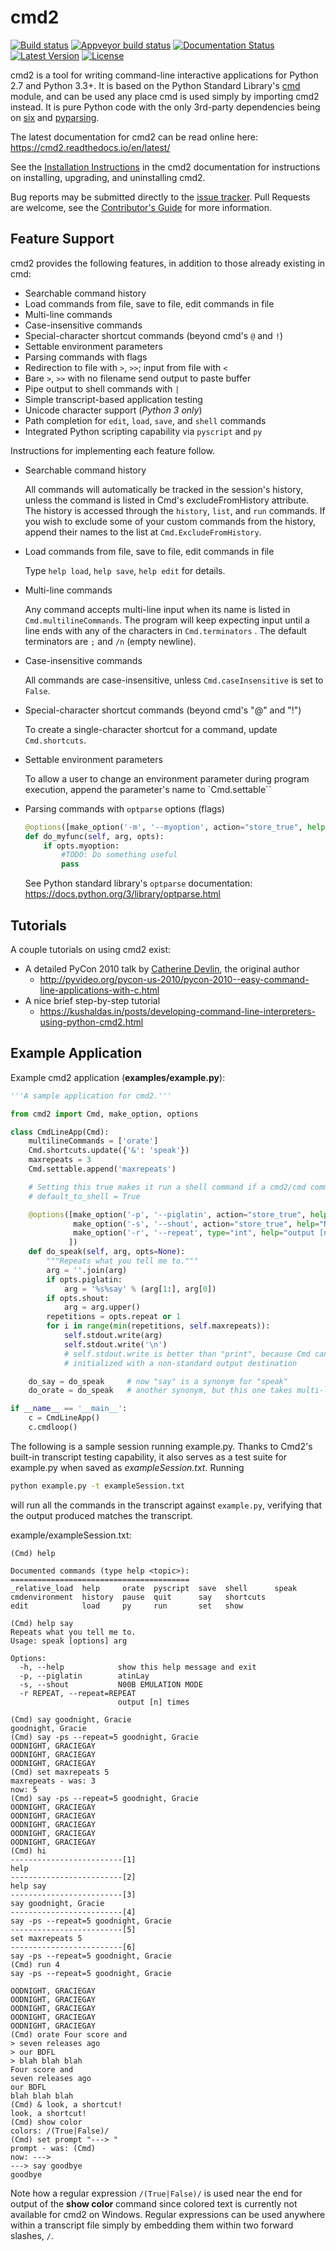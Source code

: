 cmd2
====
[![Build status](https://secure.travis-ci.org/python-cmd2/cmd2.png?branch=master)](https://travis-ci.org/python-cmd2/cmd2)
[![Appveyor build status](https://ci.appveyor.com/api/projects/status/github/python-cmd2/cmd2?branch=master)](https://ci.appveyor.com/project/FedericoCeratto/cmd2)
[![Documentation Status](https://readthedocs.org/projects/cmd2/badge/?version=latest)](http://cmd2.readthedocs.io/en/latest/?badge=latest)
[![Latest Version](https://img.shields.io/pypi/v/cmd2.svg)](https://pypi.python.org/pypi/cmd2/)
[![License](https://img.shields.io/pypi/l/cmd2.svg)](https://pypi.python.org/pypi/cmd2/)

cmd2 is a tool for writing command-line interactive applications for Python 2.7 and Python 3.3+.  It is based on the
Python Standard Library's [cmd](https://docs.python.org/3/library/cmd.html) module, and can be used any place cmd is used simply by importing cmd2 instead.  It is
pure Python code with the only 3rd-party dependencies being on [six](https://pypi.python.org/pypi/six) and [pyparsing](http://pyparsing.wikispaces.com).

The latest documentation for cmd2 can be read online here: https://cmd2.readthedocs.io/en/latest/

See the [Installation Instructions](https://cmd2.readthedocs.io/en/latest/install.html) in the cmd2 documentation for instructions on installing, upgrading, and
uninstalling cmd2.

Bug reports may be submitted directly to the [issue tracker](https://github.com/python-cmd2/cmd2/issues).  Pull Requests are welcome, see the
[Contributor's Guide](https://github.com/python-cmd2/cmd2/blob/master/CONTRIBUTING.md) for more information.

Feature Support
---------------

cmd2 provides the following features, in addition to those already existing in cmd:

- Searchable command history
- Load commands from file, save to file, edit commands in file
- Multi-line commands
- Case-insensitive commands
- Special-character shortcut commands (beyond cmd's `@` and `!`)
- Settable environment parameters
- Parsing commands with flags
- Redirection to file with `>`, `>>`; input from file with `<`
- Bare `>`, `>>` with no filename send output to paste buffer
- Pipe output to shell commands with `|`
- Simple transcript-based application testing
- Unicode character support (*Python 3 only*)
- Path completion for ``edit``, ``load``, ``save``, and ``shell`` commands
- Integrated Python scripting capability via ``pyscript`` and ``py``

Instructions for implementing each feature follow.

- Searchable command history

    All commands will automatically be tracked in the session's history, unless the command is listed in Cmd's excludeFromHistory attribute.
    The history is accessed through the `history`, `list`, and `run` commands.
    If you wish to exclude some of your custom commands from the history, append their names
    to the list at `Cmd.ExcludeFromHistory`.

- Load commands from file, save to file, edit commands in file

    Type `help load`, `help save`, `help edit` for details.

- Multi-line commands

    Any command accepts multi-line input when its name is listed in `Cmd.multilineCommands`.
    The program will keep expecting input until a line ends with any of the characters
    in `Cmd.terminators` .  The default terminators are `;` and `/n` (empty newline).

- Case-insensitive commands

    All commands are case-insensitive, unless ``Cmd.caseInsensitive`` is set to ``False``.

- Special-character shortcut commands (beyond cmd's "@" and "!")

    To create a single-character shortcut for a command, update `Cmd.shortcuts`.

- Settable environment parameters

    To allow a user to change an environment parameter during program execution,
    append the parameter's name to `Cmd.settable``

- Parsing commands with `optparse` options (flags)

    ```python
    @options([make_option('-m', '--myoption', action="store_true", help="all about my option")])
    def do_myfunc(self, arg, opts):
        if opts.myoption:
            #TODO: Do something useful
            pass
    ```

    See Python standard library's `optparse` documentation: https://docs.python.org/3/library/optparse.html


Tutorials
---------

A couple tutorials on using cmd2 exist:

* A detailed PyCon 2010 talk by [Catherine Devlin](https://github.com/catherinedevlin), the original author
    * http://pyvideo.org/pycon-us-2010/pycon-2010--easy-command-line-applications-with-c.html
* A nice brief step-by-step tutorial
    * https://kushaldas.in/posts/developing-command-line-interpreters-using-python-cmd2.html

Example Application
-------------------

Example cmd2 application (**examples/example.py**):

```python
'''A sample application for cmd2.'''

from cmd2 import Cmd, make_option, options

class CmdLineApp(Cmd):
    multilineCommands = ['orate']
    Cmd.shortcuts.update({'&': 'speak'})
    maxrepeats = 3
    Cmd.settable.append('maxrepeats')

    # Setting this true makes it run a shell command if a cmd2/cmd command doesn't exist
    # default_to_shell = True

    @options([make_option('-p', '--piglatin', action="store_true", help="atinLay"),
              make_option('-s', '--shout', action="store_true", help="N00B EMULATION MODE"),
              make_option('-r', '--repeat', type="int", help="output [n] times")
             ])
    def do_speak(self, arg, opts=None):
        """Repeats what you tell me to."""
        arg = ''.join(arg)
        if opts.piglatin:
            arg = '%s%say' % (arg[1:], arg[0])
        if opts.shout:
            arg = arg.upper()
        repetitions = opts.repeat or 1
        for i in range(min(repetitions, self.maxrepeats)):
            self.stdout.write(arg)
            self.stdout.write('\n')
            # self.stdout.write is better than "print", because Cmd can be
            # initialized with a non-standard output destination

    do_say = do_speak     # now "say" is a synonym for "speak"
    do_orate = do_speak   # another synonym, but this one takes multi-line input

if __name__ == '__main__':
    c = CmdLineApp()
    c.cmdloop()
```

The following is a sample session running example.py.
Thanks to Cmd2's built-in transcript testing capability, it also serves as a test
suite for example.py when saved as *exampleSession.txt*.
Running

```bash
python example.py -t exampleSession.txt
```
will run all the commands in the transcript against `example.py`, verifying that the output produced
matches the transcript.

example/exampleSession.txt:

```text
(Cmd) help

Documented commands (type help <topic>):
========================================
_relative_load  help     orate  pyscript  save  shell      speak
cmdenvironment  history  pause  quit      say   shortcuts
edit            load     py     run       set   show

(Cmd) help say
Repeats what you tell me to.
Usage: speak [options] arg

Options:
  -h, --help            show this help message and exit
  -p, --piglatin        atinLay
  -s, --shout           N00B EMULATION MODE
  -r REPEAT, --repeat=REPEAT
                        output [n] times

(Cmd) say goodnight, Gracie
goodnight, Gracie
(Cmd) say -ps --repeat=5 goodnight, Gracie
OODNIGHT, GRACIEGAY
OODNIGHT, GRACIEGAY
OODNIGHT, GRACIEGAY
(Cmd) set maxrepeats 5
maxrepeats - was: 3
now: 5
(Cmd) say -ps --repeat=5 goodnight, Gracie
OODNIGHT, GRACIEGAY
OODNIGHT, GRACIEGAY
OODNIGHT, GRACIEGAY
OODNIGHT, GRACIEGAY
OODNIGHT, GRACIEGAY
(Cmd) hi
-------------------------[1]
help
-------------------------[2]
help say
-------------------------[3]
say goodnight, Gracie
-------------------------[4]
say -ps --repeat=5 goodnight, Gracie
-------------------------[5]
set maxrepeats 5
-------------------------[6]
say -ps --repeat=5 goodnight, Gracie
(Cmd) run 4
say -ps --repeat=5 goodnight, Gracie

OODNIGHT, GRACIEGAY
OODNIGHT, GRACIEGAY
OODNIGHT, GRACIEGAY
OODNIGHT, GRACIEGAY
OODNIGHT, GRACIEGAY
(Cmd) orate Four score and
> seven releases ago
> our BDFL
> blah blah blah
Four score and
seven releases ago
our BDFL
blah blah blah
(Cmd) & look, a shortcut!
look, a shortcut!
(Cmd) show color
colors: /(True|False)/
(Cmd) set prompt "---> "
prompt - was: (Cmd)
now: --->
---> say goodbye
goodbye
```

Note how a regular expression `/(True|False)/` is used near the end for output of the **show color** command since
colored text is currently not available for cmd2 on Windows.  Regular expressions can be used anywhere within a
transcript file simply by embedding them within two forward slashes, `/`.
